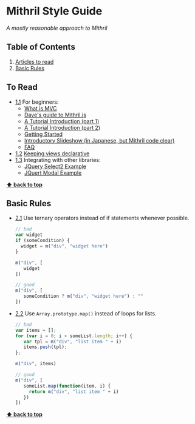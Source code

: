 # Mithril Style Guide

*A mostly reasonable approach to Mithril*

## Table of Contents

  1. [Articles to read](#to-read)
  1. [Basic Rules](#basic-rules)

## To Read

  - [1.1](#1.1) <a name='1.1'></a> For beginners:
    - [What is MVC](https://en.wikipedia.org/wiki/Model%E2%80%93view%E2%80%93controller)
    - [Dave's guide to Mithril.js](http://ratfactor.com/daves-guide-to-mithril-js?/shire)
    - [A Tutorial Introduction (part 1)](http://gilbert.ghost.io/mithril-js-tutorial-1/)
    - [A Tutorial Introduction (part 2)](http://gilbert.ghost.io/mithril-js-tutorial-2/)
    - [Getting Started](https://lhorie.github.io/mithril/getting-started.html)
    - [Introductory Slideshow (in Japanese, but Mithril code clear)](http://www.slideshare.net/ShoyoKyo/js-framework-mithril)
    - [FAQ](https://github.com/lhorie/mithril.js/wiki/FAQ)
  - [1.2](#1.2) <a name='1.2'></a> [Keeping views declarative](http://lhorie.github.io/mithril-blog/getting-over-a-fear-of-turing-complete-templates.html)
  - [1.3](#1.3) <a name='1.3'></a> Integrating with other libraries:
    - [JQuery Select2 Example](http://mithril.js.org/integration.html)
    - [JQuert Modal Example](https://gist.github.com/lhorie/07c61012aaa2f196c9d4)

**[⬆ back to top](#table-of-contents)**

## Basic Rules

  - [2.1](#2.1) <a name='2.1'></a> Use ternary operators instead of if statements whenever possible.

    ```javascript
    // bad
    var widget
    if (someCondition) {
      widget = m("div", "widget here")
    }

    m("div", [
       widget
    ])

    // good
    m("div", [
       someCondition ? m("div", "widget here") : ""
    ])
    ```
  - [2.2](#2.2) <a name='2.2'></a> Use `Array.prototype.map()` instead of loops for lists.

    ```javascript
    // bad
    var items = [];
    for (var i = 0; i < someList.length; i++) {
       var tpl = m("div", "list item " + i)
       items.push(tpl);
    };

    m("div", items)

    // good
    m("div", [
       someList.map(function(item, i) {
         return m("div", "list item " + i)
       })
    ])
    ```

**[⬆ back to top](#table-of-contents)**
